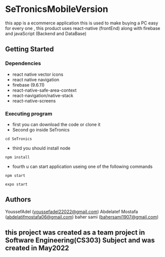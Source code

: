 # SeTronicsMobileVersion

this app is a ecommerce application this is used to make buying a PC easy for every one ,
this product uses react-native (frontEnd) along with firebase and javaScript (Backend and DataBase)

## Getting Started

### Dependencies

* react native vector icons
* react native navigation
* firebase (9.6.11)
* react-native-safe-area-context
* react-navigation/native-stack
* react-native-screens

### Executing program

* first you can download the code or clone it
* Second go inside SeTronics
```
cd SeTronics
```
* third you should install node
```
npm install
```
* fourth u can start application useing one of the following commands
```
npm start
```
```
expo start
```

## Authors

YoussefAdel (youssefadel22022@gmail.com)
Abdelatef Mostafa (abdelatifmostafa06@gmail.com)
baher sami (bahersami1907@gmail.com)

## this project was created as a team project in Software Engineering(CS303) Subject and was created in May2022
